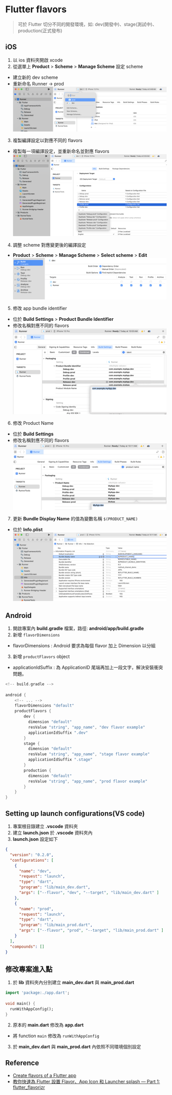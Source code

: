 # Flutter flavors

> 可於 Flutter 切分不同的開發環境，如: dev(開發中)、stage(測試中)、production(正式發布)

## iOS
1. 以 ios 資料夾開啟 xcode
2. 從選單上 **Product** > **Scheme** > **Manage Scheme** 設定 scheme
  - 建立新的 dev scheme
  - 重新命名 Runner -> prod
  ![ios_flavors_scheme_1](../../assets/ios_flavors_scheme_1.png)
3. 複製編譯設定以對應不同的 flavors
  - 複製每一項編譯設定，並重新命名並對應 flavors
  ![ios_flavors_scheme_2](../../assets/ios_flavors_scheme_2.png)
4. 調整 scheme 對應變更後的編譯設定
  - **Product** > **Scheme** > **Manage Scheme** > **Select scheme** > **Edit**
  ![ios_flavors_scheme_3](../../assets/ios_flavors_scheme_3.png)
5. 修改 app bundle identifier
  - 位於 **Build Settings** > **Product Bundle Identifier**
  - 修改名稱對應不同的 flavors
  ![ios_flavors_scheme_4](../../assets/ios_flavors_scheme_4.png)
6. 修改 Product Name
  - 位於 **Build Settings**
  - 修改名稱對應不同的 flavors
  ![ios_flavors_scheme_5](../../assets/ios_flavors_scheme_5.png)
7. 更新 **Bundle Display Name** 的值為變數名稱 `$(PRODUCT_NAME)`
  - 位於 **Info.plist**
  ![ios_flavors_scheme_6](../../assets/ios_flavors_scheme_6.png)


## Android

1. 開啟專案內 **build.gradle** 檔案，路徑: **android/app/build.gradle**
2. 新增 `flavorDimensions`
  - flavorDimensions : Android 要求為每個 flavor 加上 Dimension 以分組
3. 新增 `productFlavors` object
  - applicationIdSuffix : 為 ApplicationID 尾端再加上一段文字，解決安裝衝突問題。

```gradle
<!-- build.gradle -->

android {
    <!-- ... -->
    flavorDimensions "default"
    productFlavors {
        dev {
          dimension "default"
          resValue "string", "app_name", "dev flavor example"
          applicationIdSuffix ".dev"
        }
        stage {
          dimension "default"
          resValue "string", "app_name", "stage flavor example"
          applicationIdSuffix ".stage"
        }
        production {
          dimension "default"
          resValue "string", "app_name", "prod flavor example"
        }
    }
}

```

## Setting up launch configurations(VS code)

1. 專案根目錄建立 **.vscode** 資料夾
2. 建立 **launch.json** 於 **.vscode** 資料夾內
3. **launch.json** 設定如下
```json
{
  "version": "0.2.0",
  "configurations": [
    {
      "name": "dev",
      "request": "launch",
      "type": "dart",
      "program": "lib/main_dev.dart",
      "args": ["--flavor", "dev", "--target", "lib/main_dev.dart" ]
    },
    {
      "name": "prod",
      "request": "launch",
      "type": "dart",
      "program": "lib/main_prod.dart",
      "args": ["--flavor", "prod", "--target", "lib/main_prod.dart" ]
    }
  ],
  "compounds": []
}
```

## 修改專案進入點

1. 於 **lib** 資料夾內分別建立 **main_dev.dart** 與 **main_prod.dart**
  ```dart
  import 'package:./app.dart';

  void main() {
    runWithAppConfig();
  }
  ```
2. 原本的 **main.dart** 修改為 **app.dart**
  - 將 function `main` 修改為 `runWithAppConfig`
3. 於 **main_dev.dart** 與 **main_prod.dart** 內依照不同環境個別設定

## Reference

- [Create flavors of a Flutter app](https://docs.flutter.dev/deployment/flavors)
- [教你快速為 Flutter 設置 Flavor、App Icon 和 Launcher splash — Part 1: flutter_flavorizr](https://medium.com/flutter-formosa/%E6%95%99%E4%BD%A0%E5%BF%AB%E9%80%9F%E7%82%BA-flutter-%E8%A8%AD%E7%BD%AE-flavor-app-icon-%E5%92%8C-launcher-splash-part-1-flutter-flavorizr-ffdd617c35ca)
